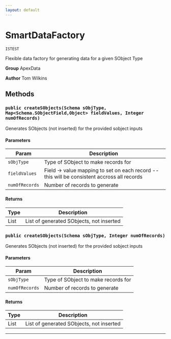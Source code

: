 ```yaml
---
layout: default
---
```

# SmartDataFactory

`ISTEST`

Flexible data factory for generating data for a given SObject Type


**Group** ApexData


**Author** Tom Wilkins

## Methods
### `public createSObjects(Schema sObjType, Map<Schema.SObjectField,Object> fieldValues, Integer numOfRecords)`

Generates SObjects (not inserted) for the provided sobject inputs

#### Parameters

|Param|Description|
|---|---|
|`sObjType`|Type of SObject to make records for|
|`fieldValues`|Field -> value mapping to set on each record -- this will be consistent accross all records|
|`numOfRecords`|Number of records to generate|

#### Returns

|Type|Description|
|---|---|
|List<SObject>|List of generated SObjects, not inserted|

### `public createSObjects(Schema sObjType, Integer numOfRecords)`

Generates SObjects (not inserted) for the provided sobject inputs

#### Parameters

|Param|Description|
|---|---|
|`sObjType`|Type of SObject to make records for|
|`numOfRecords`|Number of records to generate|

#### Returns

|Type|Description|
|---|---|
|List<SObject>|List of generated SObjects, not inserted|

---
